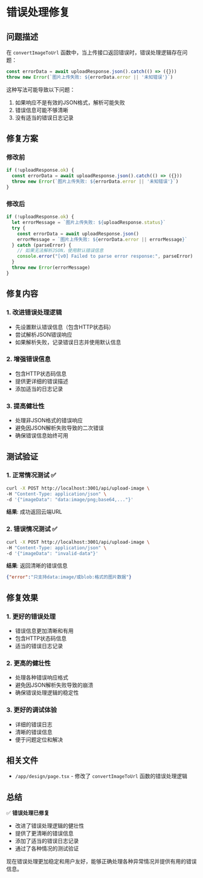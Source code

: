 # 错误处理修复

## 问题描述

在 `convertImageToUrl` 函数中，当上传接口返回错误时，错误处理逻辑存在问题：

```javascript
const errorData = await uploadResponse.json().catch(() => ({}))
throw new Error(`图片上传失败: ${errorData.error || '未知错误'}`)
```

这种写法可能导致以下问题：
1. 如果响应不是有效的JSON格式，解析可能失败
2. 错误信息可能不够清晰
3. 没有适当的错误日志记录

## 修复方案

### 修改前
```javascript
if (!uploadResponse.ok) {
  const errorData = await uploadResponse.json().catch(() => ({}))
  throw new Error(`图片上传失败: ${errorData.error || '未知错误'}`)
}
```

### 修改后
```javascript
if (!uploadResponse.ok) {
  let errorMessage = `图片上传失败: ${uploadResponse.status}`
  try {
    const errorData = await uploadResponse.json()
    errorMessage = `图片上传失败: ${errorData.error || errorMessage}`
  } catch (parseError) {
    // 如果无法解析JSON，使用默认错误信息
    console.error("[v0] Failed to parse error response:", parseError)
  }
  throw new Error(errorMessage)
}
```

## 修复内容

### 1. 改进错误处理逻辑
- 先设置默认错误信息（包含HTTP状态码）
- 尝试解析JSON错误响应
- 如果解析失败，记录错误日志并使用默认信息

### 2. 增强错误信息
- 包含HTTP状态码信息
- 提供更详细的错误描述
- 添加适当的日志记录

### 3. 提高健壮性
- 处理非JSON格式的错误响应
- 避免因JSON解析失败导致的二次错误
- 确保错误信息始终可用

## 测试验证

### 1. 正常情况测试 ✅
```bash
curl -X POST http://localhost:3001/api/upload-image \
-H "Content-Type: application/json" \
-d '{"imageData": "data:image/png;base64,..."}'
```
**结果**: 成功返回云端URL

### 2. 错误情况测试 ✅
```bash
curl -X POST http://localhost:3001/api/upload-image \
-H "Content-Type: application/json" \
-d '{"imageData": "invalid-data"}'
```
**结果**: 返回清晰的错误信息
```json
{"error":"只支持data:image/或blob:格式的图片数据"}
```

## 修复效果

### 1. 更好的错误处理
- 错误信息更加清晰和有用
- 包含HTTP状态码信息
- 适当的错误日志记录

### 2. 更高的健壮性
- 处理各种错误响应格式
- 避免因JSON解析失败导致的崩溃
- 确保错误处理逻辑的稳定性

### 3. 更好的调试体验
- 详细的错误日志
- 清晰的错误信息
- 便于问题定位和解决

## 相关文件

- `/app/design/page.tsx` - 修改了 `convertImageToUrl` 函数的错误处理逻辑

## 总结

✅ **错误处理已修复**
- 改进了错误处理逻辑的健壮性
- 提供了更清晰的错误信息
- 添加了适当的错误日志记录
- 通过了各种情况的测试验证

现在错误处理更加稳定和用户友好，能够正确处理各种异常情况并提供有用的错误信息。
